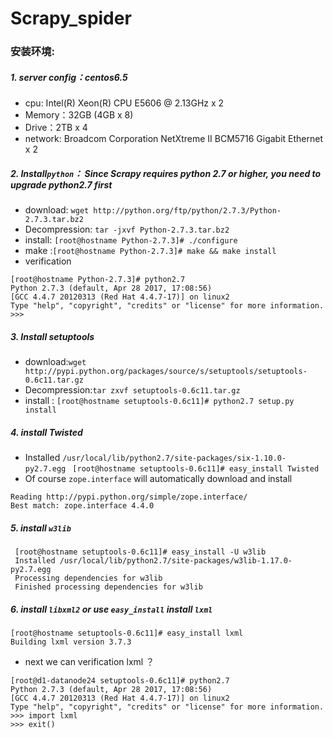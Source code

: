 # Scrapy_spider

### 安装环境:
 
##### 1. server config：centos6.5

*  cpu: Intel(R) Xeon(R) CPU E5606 @ 2.13GHz x 2       
*  Memory：32GB (4GB x 8)          
*  Drive：2TB x 4          
*  network: Broadcom Corporation NetXtreme II BCM5716 Gigabit Ethernet x 2
##### 2.  Install`python`： Since Scrapy requires python 2.7 or higher, you need to upgrade python2.7 first
* download: `wget http://python.org/ftp/python/2.7.3/Python-2.7.3.tar.bz2`
* Decompression: `tar -jxvf Python-2.7.3.tar.bz2`
* install: `[root@hostname Python-2.7.3]# ./configure`
* make :`[root@hostname Python-2.7.3]# make && make install`
* verification
```
[root@hostname Python-2.7.3]# python2.7     
Python 2.7.3 (default, Apr 28 2017, 17:08:56)      
[GCC 4.4.7 20120313 (Red Hat 4.4.7-17)] on linux2      
Type "help", "copyright", "credits" or "license" for more information.      
>>>
```  
#####   3. Install setuptools
   
* download:`wget http://pypi.python.org/packages/source/s/setuptools/setuptools-0.6c11.tar.gz`    
* Decompression:`tar zxvf setuptools-0.6c11.tar.gz`
* install : `[root@hostname setuptools-0.6c11]# python2.7 setup.py install`

#####   4. install Twisted   
* Installed `/usr/local/lib/python2.7/site-packages/six-1.10.0-py2.7.egg `
`[root@hostname setuptools-0.6c11]# easy_install Twisted`
* Of course `zope.interface` will automatically download and install
```
Reading http://pypi.python.org/simple/zope.interface/
Best match: zope.interface 4.4.0
```  
#####   5.  install `w3lib`
```       
 [root@hostname setuptools-0.6c11]# easy_install -U w3lib 
 Installed /usr/local/lib/python2.7/site-packages/w3lib-1.17.0-py2.7.egg
 Processing dependencies for w3lib
 Finished processing dependencies for w3lib
```    
#####  6. install `libxml2` or use `easy_install` install `lxml`
``` 
[root@hostname setuptools-0.6c11]# easy_install lxml
Building lxml version 3.7.3
```
* next we can verification lxml ？
```
[root@d1-datanode24 setuptools-0.6c11]# python2.7
Python 2.7.3 (default, Apr 28 2017, 17:08:56)
[GCC 4.4.7 20120313 (Red Hat 4.4.7-17)] on linux2
Type "help", "copyright", "credits" or "license" for more information.
>>> import lxml
>>> exit()
```




    




     

                                        
  
  
